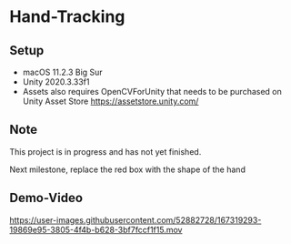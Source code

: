 # Hand-Tracking

## Setup
* macOS 11.2.3 Big Sur 
* Unity 2020.3.33f1
* Assets also requires OpenCVForUnity that needs to be purchased on Unity Asset Store https://assetstore.unity.com/


## Note

This project is in progress and has not yet finished. 

Next milestone, replace the red box with the shape of the hand

## Demo-Video


https://user-images.githubusercontent.com/52882728/167319293-19869e95-3805-4f4b-b628-3bf7fccf1f15.mov


 
